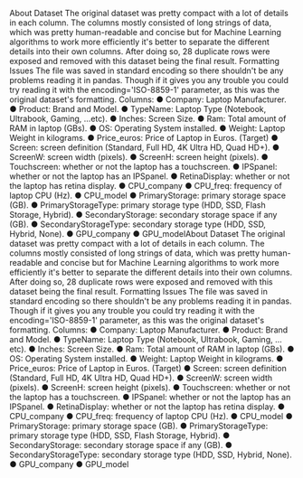 About Dataset
The original dataset was pretty compact with a lot of details in each column. The
columns mostly consisted of long strings of data, which was pretty human-readable
and concise but for Machine Learning algorithms to work more efficiently it's better to
separate the different details into their own columns. After doing so, 28 duplicate rows
were exposed and removed with this dataset being the final result.
Formatting Issues
The file was saved in standard encoding so there shouldn't be any problems reading it
in pandas. Though if it gives you any trouble you could try reading it with the
encoding='ISO-8859-1' parameter, as this was the original dataset's formatting.
Columns:
● Company: Laptop Manufacturer.
● Product: Brand and Model.
● TypeName: Laptop Type (Notebook, Ultrabook, Gaming, …etc).
● Inches: Screen Size.
● Ram: Total amount of RAM in laptop (GBs).
● OS: Operating System installed.
● Weight: Laptop Weight in kilograms.
● Price_euros: Price of Laptop in Euros. (Target)
● Screen: screen definition (Standard, Full HD, 4K Ultra HD, Quad HD+).
● ScreenW: screen width (pixels).
● ScreenH: screen height (pixels).
● Touchscreen: whether or not the laptop has a touchscreen.
● IPSpanel: whether or not the laptop has an IPSpanel.
● RetinaDisplay: whether or not the laptop has retina display.
● CPU_company
● CPU_freq: frequency of laptop CPU (Hz).
● CPU_model
● PrimaryStorage: primary storage space (GB).
● PrimaryStorageType: primary storage type (HDD, SSD, Flash Storage,
Hybrid).
● SecondaryStorage: secondary storage space if any (GB).
● SecondaryStorageType: secondary storage type (HDD, SSD, Hybrid, None).
● GPU_company
● GPU_modelAbout Dataset
The original dataset was pretty compact with a lot of details in each column. The
columns mostly consisted of long strings of data, which was pretty human-readable
and concise but for Machine Learning algorithms to work more efficiently it's better to
separate the different details into their own columns. After doing so, 28 duplicate rows
were exposed and removed with this dataset being the final result.
Formatting Issues
The file was saved in standard encoding so there shouldn't be any problems reading it
in pandas. Though if it gives you any trouble you could try reading it with the
encoding='ISO-8859-1' parameter, as this was the original dataset's formatting.
Columns:
● Company: Laptop Manufacturer.
● Product: Brand and Model.
● TypeName: Laptop Type (Notebook, Ultrabook, Gaming, …etc).
● Inches: Screen Size.
● Ram: Total amount of RAM in laptop (GBs).
● OS: Operating System installed.
● Weight: Laptop Weight in kilograms.
● Price_euros: Price of Laptop in Euros. (Target)
● Screen: screen definition (Standard, Full HD, 4K Ultra HD, Quad HD+).
● ScreenW: screen width (pixels).
● ScreenH: screen height (pixels).
● Touchscreen: whether or not the laptop has a touchscreen.
● IPSpanel: whether or not the laptop has an IPSpanel.
● RetinaDisplay: whether or not the laptop has retina display.
● CPU_company
● CPU_freq: frequency of laptop CPU (Hz).
● CPU_model
● PrimaryStorage: primary storage space (GB).
● PrimaryStorageType: primary storage type (HDD, SSD, Flash Storage,
Hybrid).
● SecondaryStorage: secondary storage space if any (GB).
● SecondaryStorageType: secondary storage type (HDD, SSD, Hybrid, None).
● GPU_company
● GPU_model
